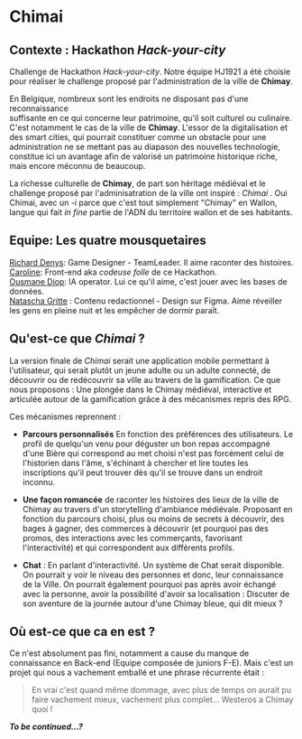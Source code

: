 # Chimai 

## Contexte : Hackathon *Hack-your-city*

Challenge de Hackathon *Hack-your-city*. Notre équipe HJ1921 a été choisie pour réaliser le challenge proposé par l'administration de la ville de **Chimay**. 

En Belgique, nombreux sont les endroits ne disposant pas d'une reconnaissance     
suffisante en ce qui concerne leur patrimoine, qu'il soit culturel ou culinaire. 
C'est notamment le cas de la ville de **Chimay**. 
L'essor de la digitalisation et des smart cities, qui pourrait constituer comme un obstacle pour une administration 
ne se mettant pas au diapason des nouvelles technologie, constitue ici un avantage afin de valorisé un patrimoine 
historique riche, mais encore méconnu de beaucoup. 

La richesse culturelle de **Chimay**, de part son héritage médiéval et le challenge proposé par l'adminisatration de la ville ont 
inspiré : *Chimai* . Oui Chimai, avec un -i parce que c'est tout simplement "Chimay" en Wallon, langue qui fait *in fine* partie de l'ADN du territoire wallon et de ses habitants.

## Equipe: Les quatre mousquetaires

[Richard Denys](https://github.com/Richyden): Game Designer - TeamLeader. Il aime raconter des histoires.      
[Caroline](https://github.com/Nooreyni): Front-end aka *codeuse folle* de ce Hackathon.     
[Ousmane Diop](https://github.com/iCarolinei): IA operator. Lui ce qu'il aime, c'est jouer avec les bases de données.     
[Natascha Gritte](https://github.com/Dhaibuna) : Contenu redactionnel - Design sur Figma. Aime réveiller les gens en pleine nuit et les     empêcher de dormir paraît.        

## Qu'est-ce que *Chimai* ? 

 La version finale de *Chimai* serait une application mobile permettant à l'utilisateur, qui serait plutôt un jeune adulte ou un adulte connecté, de découvrir ou de redécouvrir sa ville au 
travers de la gamification. Ce que nous proposons : Une plongée dans le Chimay médiéval, interactive et articulée autour de la gamification grâce à des mécanismes repris des RPG.

Ces mécanismes reprennent : 

- **Parcours personnalisés** En fonction des préférences des utilisateurs. Le profil de quelqu'un venu pour déguster un bon repas accompagné d'une Bière qui correspond au met choisi n'est pas forcément celui de l'historien dans l'âme, s'échinant à chercher et lire toutes les inscriptions qu'il peut trouver dès qu'il se trouve dans un endroit inconnu. 

- **Une façon romancée** de raconter les histoires des lieux de la ville de Chimay au travers d'un storytelling d'ambiance médiévale. Proposant en fonction du parcours choisi, plus ou moins de secrets à découvrir, des bages à gagner, des commerces à découvrir (et pourquoi pas des promos, des interactions avec les commerçants, favorisant l'interactivité) et qui correspondent aux différents profils. 

- **Chat** : En parlant d'interactivité. Un système de Chat serait disponible. On pourrait y voir le niveau des personnes et donc, leur connaissance de la Ville. On pourrait également pourquoi pas après avoir échangé avec la personne, avoir la possibilité d'avoir sa localisation : Discuter de son aventure de la journée autour d'une Chimay bleue, qui dit mieux ? 


## Où est-ce que ca en est ? 

Ce n'est absolument pas fini, notamment a cause du manque de connaissance en Back-end (Equipe composée de juniors F-E). Mais c'est un projet qui nous a vachement emballé et une phrase récurrente était : 

> En vrai c'est quand même dommage, avec plus de temps on aurait pu faire vachement mieux, vachement plus complet... Westeros a Chimay quoi ! 

**_To be continued...?_**
